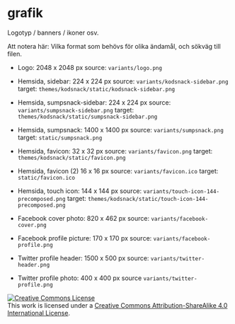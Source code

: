 # grafik

Logotyp / banners / ikoner osv.

Att notera här: Vilka format som behövs för olika ändamål, och sökväg
till filen.

* Logo: 2048 x 2048 px
  source: `variants/logo.png`

* Hemsida, sidebar: 224 x 224 px
  source: `variants/kodsnack-sidebar.png`
  target: `themes/kodsnack/static/kodsnack-sidebar.png`

* Hemsida, sumpsnack-sidebar: 224 x 224 px
  source: `variants/sumpsnack-sidebar.png`
  target: `themes/kodsnack/static/sumpsnack-sidebar.png`
  
* Hemsida, sumpsnack: 1400 x 1400 px
  source: `variants/sumpsnack.png`
  target: `static/sumpsnack.png`

* Hemsida, favicon: 32 x 32 px
  source: `variants/favicon.png`
  target: `themes/kodsnack/static/favicon.png`
  
* Hemsida, favicon (2) 16 x 16 px
  source: `variants/favicon.ico`
  target: `static/favicon.ico`

* Hemsida, touch icon: 144 x 144 px
  source: `variants/touch-icon-144-precomposed.png`
  target: `themes/kodsnack/static/touch-icon-144-precomposed.png`

* Facebook cover photo: 820 x 462 px
  source: `variants/facebook-cover.png`

* Facebook profile picture: 170 x 170 px
  source: `variants/facebook-profile.png`

* Twitter profile header: 1500 x 500 px
  source: `variants/twitter-header.png`

* Twitter profile photo: 400 x 400 px
  source `variants/twitter-profile.png`



<a rel="license"
href="http://creativecommons.org/licenses/by-sa/4.0/"><img
alt="Creative Commons License" style="border-width:0"
src="https://i.creativecommons.org/l/by-sa/4.0/88x31.png" /></a><br
/>This work is licensed under a <a rel="license"
href="http://creativecommons.org/licenses/by-sa/4.0/">Creative Commons
Attribution-ShareAlike 4.0 International License</a>.
